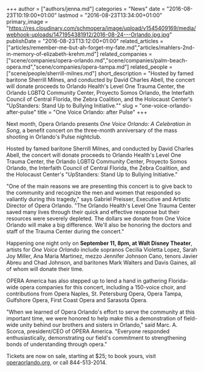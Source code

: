 +++
author = ["authors/jenna.md"]
categories = "News"
date = "2016-08-23T10:19:00+01:00"
lastmod = "2016-08-23T13:34:00+01:00"
primary_image = "https://res.cloudinary.com/schmopera/image/upload/v1545409169/media/webhook-uploads/1471954381912/2016-08-24---Orlando.jpg.jpg"
publishDate = "2016-08-23T13:12:00+01:00"
related_articles = ["articles/remember-me-but-ah-forget-my-fate.md","articles/mahlers-2nd-in-memory-of-elizabeth-krehm.md"]
related_companies = ["scene/companies/opera-orlando.md","scene/companies/palm-beach-opera.md","scene/companies/opera-tampa.md"]
related_people = ["scene/people/sherrill-milnes.md"]
short_description = "Hosted by famed baritone Sherrill Milnes, and conducted by David Charles Abell, the concert will donate proceeds to Orlando Health&#039;s Level One Trauma Center, the Orlando LGBTQ Community Center, Proyecto Somos Orlando, the Interfaith Council of Central Florida, the Zebra Coalition, and the Holocaust Center&#039;s &quot;UpStanders: Stand Up to Bullying Initiative.&quot;"
slug = "one-voice-orlando-after-pulse"
title = "One Voice Orlando: after Pulse"
+++

Next month, Opera Orlando presents *One Voice Orlando: A Celebration in Song*, a benefit concert on the three-month anniversary of the mass shooting in Orlando's Pulse nightclub. 

Hosted by famed baritone Sherrill Milnes, and conducted by David Charles Abell, the concert will donate proceeds to Orlando Health's Level One Trauma Center, the Orlando LGBTQ Community Center, Proyecto Somos Orlando, the Interfaith Council of Central Florida, the Zebra Coalition, and the Holocaust Center's "UpStanders: Stand Up to Bullying Initiative."

"One of the main reasons we are presenting this concert is to give back to the community and recognize the men and women that responded so valiantly during this tragedy," says Gabriel Preisser, Executive and Artistic Director of Opera Orlando. "The Orlando Health's Level One Trauma Center saved many lives through their quick and effective response but their resources were severely depleted. The dollars we donate from One Voice Orlando will make a big difference. We'll also be honoring the doctors and staff of the Trauma Center during the concert."

Happening one night only on **September 11, 8pm, at Walt Disney Theater**, artists for *One Voice Orlando* include sopranos Cecilia Violetta Lopez, Sarah Joy Miller, Ana Maria Martinez, mezzo Jennifer Johnson Cano, tenors Javier Abreu and Chad Johnson, and baritones Mark Walters and Davis Gaines, all of whom will donate their time.

OPERA America has also stepped up to lend a hand in gathering Florida-wide opera companies for this concert, including a 150-voice choir, and contributions from Opera Naples, St. Petersburg Opera, Opera Tampa, Gulfshore Opera, First Coast Opera and Sarasota Opera.

"When we learned of Opera Orlando's effort to serve the community at this important time, we were honored to help make this a demonstration of field-wide unity behind our brothers and sisters in Orlando," said Marc. A. Scorca, president/CEO of OPERA America. "Everyone responded enthusiastically, demonstrating our field's commitment to strengthening bonds of understanding through opera."

Tickets are now on sale, starting at $25; to book yours, visit [operaorlando.org](http://operaorlando.org/), or call 844-513-2014.                  
